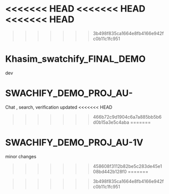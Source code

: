 <<<<<<< HEAD
<<<<<<< HEAD
<<<<<<< HEAD
=======

>>>>>>> 3b498f835ca1664e8fb4166e942fc0b11c1fc951
# Khasim_swatchify_FINAL_DEMO
dev
# SWACHIFY_DEMO_PROJ_AU-
Chat , search, verification updated
<<<<<<< HEAD
>>>>>>> 466b72c9d1904c6a7a885bb5b6d0b15a3e5c4aba
=======
# SWACHIFY_DEMO_PROJ_AU-1V
minor changes 
>>>>>>> 458608f3112b82be5c283de45e108bd442b128f0
=======

>>>>>>> 3b498f835ca1664e8fb4166e942fc0b11c1fc951

